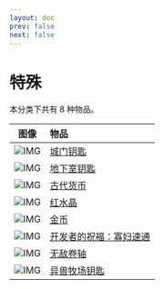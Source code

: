 ```yaml
---
layout: doc
prev: false
next: false
---
```


# 特殊

本分类下共有 8 种物品。

| 图像 | 物品 |
| :-: | :-- |
| ![IMG](/wiki/item/key_a.png) | [城门钥匙](key-south-village) |
| ![IMG](/wiki/item/key_a.png) | [地下室钥匙](key-basement-goblin) |
| ![IMG](/wiki/item/old_coin.png) | [古代货币](old-coin) |
| ![IMG](/wiki/item/red_crystal.png) | [红水晶](red-crystal) |
| ![IMG](/wiki/item/coin.png) | [金币](coin) |
| ![IMG](/wiki/item/envelope.png) | [开发者的祝福：寡妇速通](dev-widow) |
| ![IMG](/wiki/item/scroll_dev.png) | [无敌卷轴](scroll-dev) |
| ![IMG](/wiki/item/key_b.png) | [异兽牧场钥匙](key-south-ranch) |

<style scoped>
  td img { max-width: 64px; max-height: 64px; }
</style>
